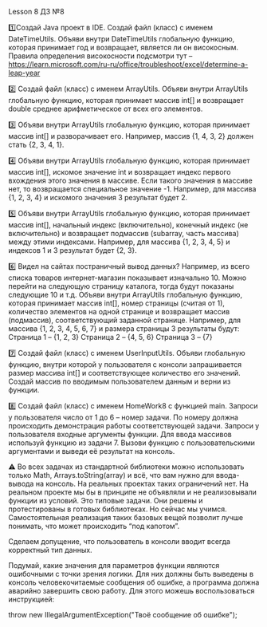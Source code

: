 Lesson 8 ДЗ №8

1️⃣Создай Java проект в IDE.
Создай файл (класс) с именем DateTimeUtils.
Объяви внутри DateTimeUtils глобальную функцию, которая принимает год и возвращает, является ли он високосным.
Правила определения високосности подсмотри тут – https://learn.microsoft.com/ru-ru/office/troubleshoot/excel/determine-a-leap-year

2️⃣
Создай файл (класс) с именем ArrayUtils.
Объяви внутри ArrayUtils глобальную функцию, которая принимает массив int[] и возвращает double среднее арифметическое от всех его элементов.

3️⃣
Объяви внутри ArrayUtils глобальную функцию, которая принимает массив int[] и разворачивает его. Например, массив {1, 4, 3, 2} должен стать {2, 3, 4, 1}.

4️⃣
Объяви внутри ArrayUtils глобальную функцию, которая принимает массив int[], искомое значение int и возвращает индекс первого вхождения этого значения в массиве. Если такого значения в массиве нет, то возвращается специальное значение -1. Например, для массива {1, 2, 3, 4} и искомого значения 3 результат будет 2.

5️⃣
Объяви внутри ArrayUtils глобальную функцию, которая принимает массив int[], начальный индекс (включительно), конечный индекс (не включительно) и возвращает подмассив (subarray, часть массива) между этими индексами. Например, для массива {1, 2, 3, 4, 5} и индексов 1 и 3 результат будет {2, 3}.

6️⃣
Видел на сайтах постраничный вывод данных? Например, из всего списка товаров интернет-магазин показывает изначально 10. Можно перейти на следующую страницу каталога, тогда будут показаны следующие 10 и т.д. Объяви внутри ArrayUtils глобальную функцию, которая принимает массив int[], номер страницы (считая от 1), количество элементов на одной странице и возвращает массив (подмассив), соответствующий заданной странице. Например, для массива {1, 2, 3, 4, 5, 6, 7} и размера страницы 3 результаты будут:
Страница 1 – {1, 2, 3}
Страница 2 – {4, 5, 6}
Страница 3 – {7}

7️⃣
Создай файл (класс) с именем UserInputUtils.
Объяви глобальную функцию, внутри которой у пользователя с консоли запрашивается размер массива int[] и соответствующее количество его значений. Создай массив по вводимым пользователем данным и верни из функции.

8️⃣
Создай файл (класс) с именем HomeWork8 с функцией main. Запроси у пользователя число от 1 до 6 – номер задачи. По номеру должна происходить демонстрация работы соответствующей задачи. Запроси у пользователя входные аргументы функции. Для ввода массивов используй функцию из задачи 7. Вызови функцию с пользовательскими аргументами и выведи её результат на консоль.

⚠️ Во всех задачах из стандартной библиотеки можно использовать только Math, Arrays.toString(array) и всё, что вам нужно для ввода-вывода на консоль. На реальных проектах таких ограничений нет.
На реальном проекте мы бы в принципе не объявляли и не реализовывали функции из условий. Это типовые задачи. Они решены и протестированы в готовых библиотеках. Но сейчас мы учимся. Самостоятельная реализация таких базовых вещей позволит лучше понимать, что может происходить “под капотом”.

Сделаем допущение, что пользователь в консоли вводит всегда корректный тип данных.

Подумай, какие значения для параметров функции являются ошибочными с точки зрения логики. Для них должны быть выведены в консоль человекочитаемые сообщения об ошибке, а программа должна аварийно завершить свою работу. Для этого можешь воспользоваться инструкцией:

throw new IllegalArgumentException("Твоё сообщение об ошибке");

